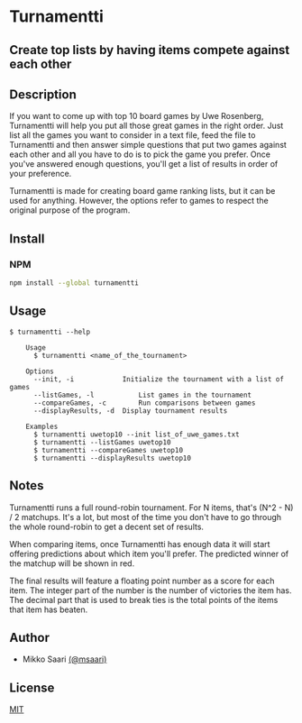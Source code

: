 # Turnamentti

## Create top lists by having items compete against each other

## Description

If you want to come up with top 10 board games by Uwe Rosenberg, Turnamentti will help you put all those great games in the right order. Just list all the games you want to consider in a text file, feed the file to Turnamentti and then answer simple questions that put two games against each other and all you have to do is to pick the game you prefer. Once you've answered enough questions, you'll get a list of results in order of your preference.

Turnamentti is made for creating board game ranking lists, but it can be used for anything. However, the options refer to games to respect the original purpose of the program.

## Install

### NPM

```bash
npm install --global turnamentti
```

## Usage

```
$ turnamentti --help

    Usage
      $ turnamentti <name_of_the_tournament>
 
    Options
      --init, -i  			Initialize the tournament with a list of games
      --listGames, -l			List games in the tournament
      --compareGames, -c		Run comparisons between games
      --displayResults, -d	Display tournament results

    Examples
      $ turnamentti uwetop10 --init list_of_uwe_games.txt
      $ turnamentti --listGames uwetop10
      $ turnamentti --compareGames uwetop10
      $ turnamentti --displayResults uwetop10
```

## Notes

Turnamentti runs a full round-robin tournament. For N items, that's (N^2 - N) / 2 matchups. It's a lot, but most of the time you don't have to go through the whole round-robin to get a decent set of results.

When comparing items, once Turnamentti has enough data it will start offering predictions about which item you'll prefer. The predicted winner of the matchup will be shown in red.

The final results will feature a floating point number as a score for each item. The integer part of the number is the number of victories the item has. The decimal part that is used to break ties is the total points of the items that item has beaten.

## Author

- Mikko Saari [(@msaari)](https://github.com/msaari)

## License

[MIT](https://github.com/msaari/turnamentti/blob/master/license.md)
